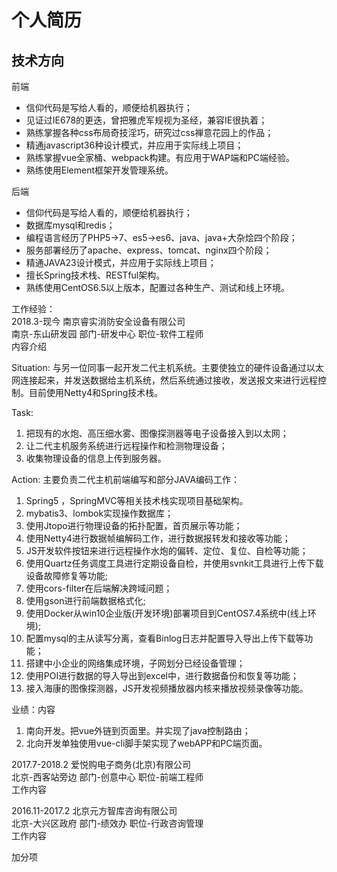 # 个人简历

## 技术方向

前端

* 信仰代码是写给人看的，顺便给机器执行；
* 见证过IE678的更迭，曾把雅虎军规视为圣经，兼容IE很执着；
* 熟练掌握各种css布局奇技淫巧，研究过css禅意花园上的作品；
* 精通javascript36种设计模式，并应用于实际线上项目；
* 熟练掌握vue全家桶、webpack构建。有应用于WAP端和PC端经验。
* 熟练使用Element框架开发管理系统。

后端

* 信仰代码是写给人看的，顺便给机器执行；
* 数据库mysql和redis；
* 编程语言经历了PHP5->7、es5->es6、java、java+大杂烩四个阶段；
* 服务部署经历了apache、express、tomcat、nginx四个阶段；
* 精通JAVA23设计模式，并应用于实际线上项目；
* 擅长Spring技术栈、RESTful架构。
* 熟练使用CentOS6.5以上版本，配置过各种生产、测试和线上环境。

工作经验：  
2018.3-现今 南京睿实消防安全设备有限公司  
南京-东山研发园 部门-研发中心 职位-软件工程师  
内容介绍

Situation:
与另一位同事一起开发二代主机系统。主要使独立的硬件设备通过以太网连接起来，并发送数据给主机系统，然后系统通过接收，发送报文来进行远程控制。目前使用Netty4和Spring技术栈。

Task:
1. 把现有的水炮、高压细水雾、图像探测器等电子设备接入到以太网；
2. 让二代主机服务系统进行远程操作和检测物理设备；
3. 收集物理设备的信息上传到服务器。

Action:
主要负责二代主机前端编写和部分JAVA编码工作：
1. Spring5 ，SpringMVC等相关技术栈实现项目基础架构。 
2. mybatis3、lombok实现操作数据库；
3. 使用Jtopo进行物理设备的拓扑配置，首页展示等功能；
4. 使用Netty4进行数据帧编解码工作，进行数据报转发和接收等功能；
5. JS开发软件按钮来进行远程操作水炮的偏转、定位、复位、自检等功能；
6. 使用Quartz任务调度工具进行定期设备自检，并使用svnkit工具进行上传下载设备故障修复等功能;
7. 使用cors-filter在后端解决跨域问题；
8. 使用gson进行前端数据格式化;
9. 使用Docker从win10企业版(开发环境)部署项目到CentOS7.4系统中(线上环境);
10. 配置mysql的主从读写分离，查看Binlog日志并配置导入导出上传下载等功能；
11. 搭建中小企业的网络集成环境，子网划分已经设备管理；
12. 使用POI进行数据的导入导出到excel中，进行数据备份和恢复等功能；
13. 接入海康的图像探测器，JS开发视频播放器内核来播放视频录像等功能。

业绩：内容
1. 南向开发。把vue外链到页面里。并实现了java控制路由；
2. 北向开发单独使用vue-cli脚手架实现了webAPP和PC端页面。


2017.7-2018.2 爱悦购电子商务(北京)有限公司  
北京-西客站旁边 部门-创意中心 职位-前端工程师  
工作内容




2016.11-2017.2 北京元方智库咨询有限公司  
北京-大兴区政府 部门-绩效办 职位-行政咨询管理  
工作内容

加分项